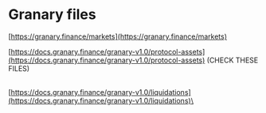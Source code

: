 # Granary files

[https://granary.finance/markets](https://granary.finance/markets)



[https://docs.granary.finance/granary-v1.0/protocol-assets](https://docs.granary.finance/granary-v1.0/protocol-assets) (CHECK THESE FILES)

[\
](https://docs.granary.finance/granary-v1.0/liquidations)[https://docs.granary.finance/granary-v1.0/liquidations](https://docs.granary.finance/granary-v1.0/liquidations)\
